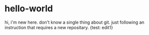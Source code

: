 # hello-world
hi, i'm new here. don't know a single thing about git. just following an instruction that requires a new repositary.
{test: edit1}
